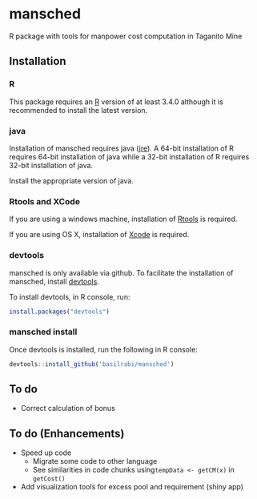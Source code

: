 mansched
========

R package with tools for manpower cost computation in Taganito Mine

Installation
------------

### R

This package requires an [R](https://www.r-project.org/) version of at least 3.4.0 although it is recommended to install the latest version.

### java

Installation of mansched requires java ([jre](https://java.com/inc/BrowserRedirect1.jsp?locale=en)). A 64-bit installation of R requires 64-bit installation of java while a 32-bit installation of R requires 32-bit installation of java.

Install the appropriate version of java.

### Rtools and XCode

If you are using a windows machine, installation of [Rtools](https://cran.r-project.org/bin/windows/Rtools/) is required.

If you are using OS X, installation of [Xcode](https://developer.apple.com/xcode/) is required.

### devtools

mansched is only available via github. To facilitate the installation of mansched, install [devtools](https://github.com/hadley/devtools).

To install devtools, in R console, run:

``` r
install.packages("devtools")
```

### mansched install

Once devtools is installed, run the following in R console:

``` r
devtools::install_github('basilrabi/mansched')
```

To do
-----

-   Correct calculation of bonus

To do (Enhancements)
--------------------

-   Speed up code
    -   Migrate some code to other language
    -   See similarities in code chunks using`tempData <- getCM(x)` in `getCost()`
-   Add visualization tools for excess pool and requirement (shiny app)
